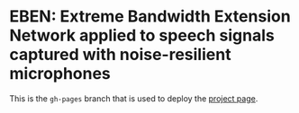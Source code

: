 # EBEN: Extreme Bandwidth Extension Network applied to speech signals captured with noise-resilient microphones 

This is the `gh-pages` branch that is used to deploy the [project page](https://jhauret.github.io/eben/).

